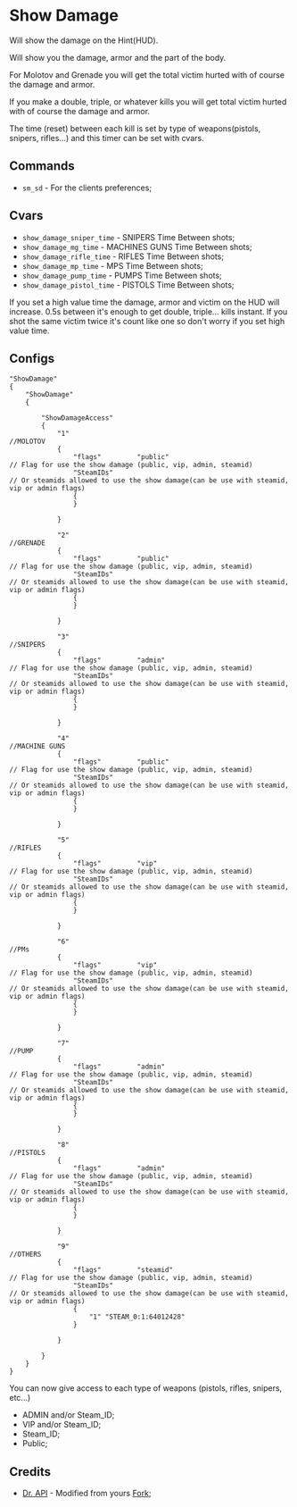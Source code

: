 # Show Damage
Will show the damage on the Hint(HUD). 

Will show you the damage, armor and the part of the body. 

For Molotov and Grenade you will get the total victim hurted with of course the damage and armor. 

If you make a double, triple, or whatever kills you will get total victim hurted with of course the damage and armor. 

The time (reset) between each kill is set by type of weapons(pistols, snipers, rifles...) and this timer can be set with cvars. 

## Commands
- `sm_sd` - For the clients preferences;

## Cvars
- `show_damage_sniper_time` - SNIPERS Time Between shots;
- `show_damage_mg_time` - MACHINES GUNS Time Between shots;
- `show_damage_rifle_time` - RIFLES Time Between shots;
- `show_damage_mp_time` - MPS Time Between shots;
- `show_damage_pump_time` - PUMPS Time Between shots;
- `show_damage_pistol_time` - PISTOLS Time Between shots;

If you set a high value time the damage, armor and victim on the HUD will increase. 0.5s between it's enough to get double, triple... kills instant. If you shot the same victim twice it's count like one so don't worry if you set high value time.

## Configs
```
"ShowDamage"
{
	"ShowDamage"
	{

		"ShowDamageAccess"
		{
			"1"															//MOLOTOV
			{
				"flags"			"public"								// Flag for use the show damage (public, vip, admin, steamid)
				"SteamIDs" 												// Or steamids allowed to use the show damage(can be use with steamid, vip or admin flags)
				{
				}

			}

			"2"															//GRENADE
			{
				"flags"			"public"								// Flag for use the show damage (public, vip, admin, steamid)
				"SteamIDs" 												// Or steamids allowed to use the show damage(can be use with steamid, vip or admin flags)
				{
				}

			}

			"3"															//SNIPERS
			{
				"flags"			"admin"									// Flag for use the show damage (public, vip, admin, steamid)
				"SteamIDs" 												// Or steamids allowed to use the show damage(can be use with steamid, vip or admin flags)
				{
				}

			}

			"4"															//MACHINE GUNS
			{
				"flags"			"public"								// Flag for use the show damage (public, vip, admin, steamid)
				"SteamIDs" 												// Or steamids allowed to use the show damage(can be use with steamid, vip or admin flags)
				{
				}

			}

			"5"															//RIFLES
			{
				"flags"			"vip"									// Flag for use the show damage (public, vip, admin, steamid)
				"SteamIDs" 												// Or steamids allowed to use the show damage(can be use with steamid, vip or admin flags)
				{
				}

			}

			"6"															//PMs
			{
				"flags"			"vip"									// Flag for use the show damage (public, vip, admin, steamid)
				"SteamIDs" 												// Or steamids allowed to use the show damage(can be use with steamid, vip or admin flags)
				{
				}

			}

			"7"															//PUMP
			{
				"flags"			"admin"									// Flag for use the show damage (public, vip, admin, steamid)
				"SteamIDs" 												// Or steamids allowed to use the show damage(can be use with steamid, vip or admin flags)
				{
				}

			}

			"8"															//PISTOLS
			{
				"flags"			"admin"									// Flag for use the show damage (public, vip, admin, steamid)
				"SteamIDs" 												// Or steamids allowed to use the show damage(can be use with steamid, vip or admin flags)
				{
				}

			}

			"9"															//OTHERS
			{
				"flags"			"steamid"								// Flag for use the show damage (public, vip, admin, steamid)
				"SteamIDs" 												// Or steamids allowed to use the show damage(can be use with steamid, vip or admin flags)
				{
					"1"	"STEAM_0:1:64012428"
				}

			}

		}
	}
}
```
You can now give access to each type of weapons (pistols, rifles, snipers, etc...)
- ADMIN and/or Steam_ID;
- VIP and/or Steam_ID;
- Steam_ID;
- Public;

## Credits
- [Dr. API](https://forums.alliedmods.net/member.php?u=259137) - Modified from yours [Fork](https://forums.alliedmods.net/showthread.php?t=264427);
